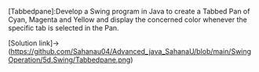 [Tabbedpane]:Develop a Swing program in Java to create a Tabbed Pan of Cyan, Magenta and Yellow and
display the concerned color whenever the specific tab is selected in the Pan.

[Solution link]->
(https://github.com/Sahanau04/Advanced_java_SahanaU/blob/main/SwingOperation/5d.Swing/Tabbedpane.png)
